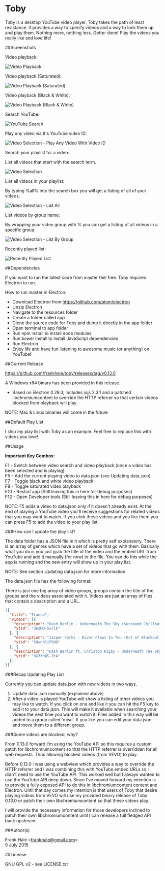 Toby
====

Toby is a desktop YouTube video player. Toby takes the path of least resistance.
It provides a way to specify videos and a way to look them up and play them.
Nothing more, nothing less. Getter done! Play the videos you really like and
love life!

##Screenshots

Video playback:

<img src="screenshots/toby-video-playback.png" alt="Video Playback" />

Video playback (Saturated):

<img src="screenshots/toby-video-playback-saturated.png" alt="Video Playback (Saturated)"/>

Video playback (Black & White):

<img src="screenshots/toby-video-playback-black-and-white.png" alt="Video Playback (Black & White)"/>

Search YouTube:

<img src="screenshots/toby-youtube-search.png" alt="YouTube Search"/>

Play any video via it's YouTube video ID:

<img src="screenshots/toby-play-video-with-id.png" alt="Video Selection - Play Any Video With Video ID"/>

Search your playlist for a video:

List all videos that start with the search term.

<img src="screenshots/toby-video-search.png" alt="Video Selection"/>

List all videos in your playlist:

By typing %all% into the search box you will get a listing of all of your
videos.

<img src="screenshots/toby-video-search-all.png" alt="Video Selection - List All"/>

List videos by group name:

By wrapping your video group with % you can get a listing of all videos in a
specific group.

<img src="screenshots/toby-video-search-by-group.png" alt="Video Selection - List By Group"/>

Recently played list:

<img src="screenshots/toby-recently-played.png" alt="Recently Played List"/>

##Dependencies

If you want to run the latest code from master feel free. Toby requires
Electron to run.

How to run master in Electron:

- Download Electron from https://github.com/atom/electron
- Unzip Electron
- Navigate to the resources folder
- Create a folder called app
- Clone the source code for Toby and dump it directly in the app folder
- Open terminal to app folder
- Run npm install to install node modules
- Run bower install to install JavaScript dependencies
- Run Electron
- Enjoy life and have fun listening to awesome music (or anything) on YouTube!

##Current Release

https://github.com/frankhale/toby/releases/tag/v0.13.0

A Windows x64 binary has been provided in this release.

- Based on Electron 0.28.3, includes iojs 2.3.1 and a patched libchromiumcontent
to override the HTTP referrer so that certain videos blocked from playback will
play.

NOTE: Mac & Linux binaries will come in the future

##Default Play List

I ship my play list with Toby as an example. Feel free to replace this with
videos you love!

##Usage

**Important Key Combos:**

F1 - Switch between video search and video playback (once a video has been selected and is playing)  
F5 - Add the current playing video to data.json (see Updating data.json)  
F7 - Toggle black and white video playback  
F8 - Toggle saturated video playback  
F10 - Restart app (Still leaving this in here for debug purposes)  
F12 - Open Developer tools (Still leaving this in here for debug purposes)

NOTE: F5 adds a video to data.json only if it doesn't already exist. At the end
of playing a YouTube video you'll receive suggestions for related videos that you
may want to watch. If you click these videos and you like them you can press F5
to add the video to your play list.

###How can I update the play list?

The data folder has a JSON file in it which is pretty self explanatory. There
is an array of genres which have a set of videos that go with them. Basically
what you do is you just grab the title of the video and the embed URL from
YouTube and add it manually (for now) to the file. You can do this while the
app is running and the new entry will show up in your play list.

NOTE: See section Updating data.json for more information.

The data.json file has the following format:

There is just one big array of video groups, groups contain the title of the
groups and the videos associated with it. Videos are just an array of files
that contain a description and a URL.

```json
[{  
  "title": "Trance",
  "videos": [{
    "description": "Dash Berlin - Underneath The Sky (Sunsound Chillout Remix)",
    "ytid": "UEqMD-5urik"
  }, {
    "description": "Jasper Forks - River Flows In You (Out of Blackout Vocal Edit) [HD]",
    "ytid": "5UwnhliP5N8"
  }, {
    "description": "Dash Berlin ft. Christon Rigby - Underneath The Sky (ASOT 667 Official Preview) #WeAre",
    "ytid": "8X3XhQS-ZtA"
  }]
}]
```

###Recap Updating Play List

Currently you can update data.json with new videos in two ways.

1. Update data.json manually (explained above)
2. After a video is played YouTube will show a listing of other videos you may
   like to watch. If you click on one and like it you can hit the F5 key to add
   it to your data.json. This will make it available when searching your videos
   the next time you want to watch it. Files added in this way will be added to
   a group called 'misc'. If you like you can edit your data.json and move them
   to a different group.

###Some videos are blocked, why?

From 0.13.0 forward I'm using the YouTube API so this requires a custom patch for
libchromiumcontent so that the HTTP referrer is overridden for all web requests.
Thus allowing blocked videos (from VEVO) to play.

Before 0.13.0 I was using a webview which provides a way to override the HTTP
referrer and I was combining this with YouTube embed URLs so I didn't need to use
the YouTube API. This worked well but I always wanted to use the YouTube API deep
down. Since I've moved forward my intention is to provide a fully exposed API to
do this in libchromiumcontent content and Electron. Until that day comes my intention
is that users of Toby that desire playing videos from VEVO will use my provided
binary release of Toby 0.13.0 or patch their own libchromiumcontent so that these
videos play.

I will provide the necessary information for those developers inclined to patch
their own libchromiumcontent until I can release a full fledged API back upstream.

##Author(s)

Frank Hale &lt;frankhale@gmail.com&gt;  
9 July 2015

##License

GNU GPL v2 - see LICENSE.txt

